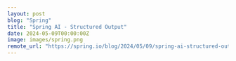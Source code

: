 ```yaml
---
layout: post
blog: "Spring"
title: "Spring AI - Structured Output"
date: 2024-05-09T00:00:00Z
image: images/spring.png
remote_url: "https://spring.io/blog/2024/05/09/spring-ai-structured-output"
---
```

